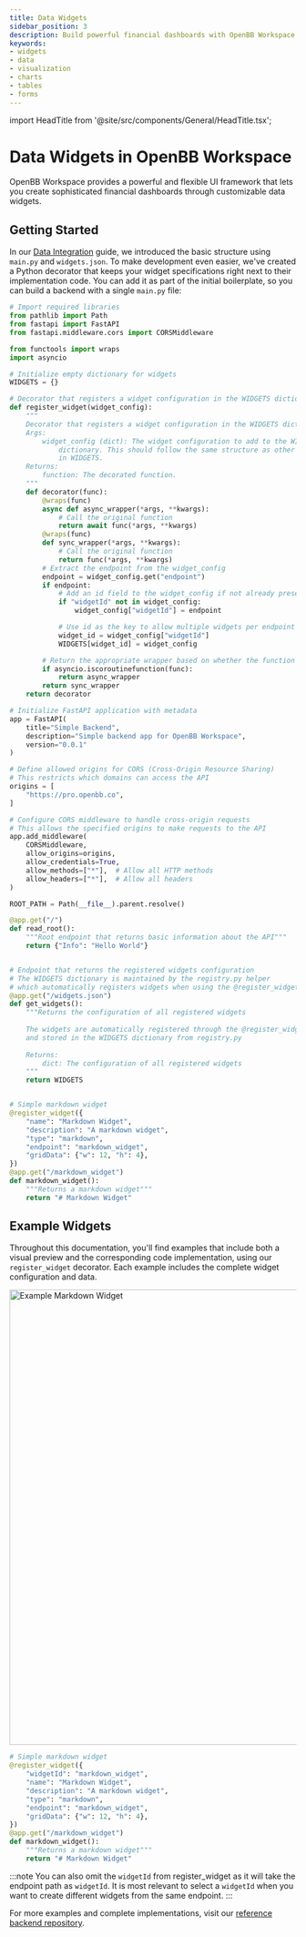 ```yaml
---
title: Data Widgets
sidebar_position: 3
description: Build powerful financial dashboards with OpenBB Workspace's flexible widget system
keywords:
- widgets
- data
- visualization
- charts
- tables
- forms
---
```


import HeadTitle from '@site/src/components/General/HeadTitle.tsx';

<HeadTitle title="Data Widgets | OpenBB Workspace Docs" />

# Data Widgets in OpenBB Workspace

OpenBB Workspace provides a powerful and flexible UI framework that lets you create sophisticated financial dashboards through customizable data widgets.

## Getting Started

In our [Data Integration](../data-integration.md) guide, we introduced the basic structure using `main.py` and `widgets.json`. To make development even easier, we've created a Python decorator that keeps your widget specifications right next to their implementation code. You can add it as part of the initial boilerplate, so you can build a backend with a single `main.py` file:

```python
# Import required libraries
from pathlib import Path
from fastapi import FastAPI
from fastapi.middleware.cors import CORSMiddleware

from functools import wraps
import asyncio

# Initialize empty dictionary for widgets
WIDGETS = {}

# Decorator that registers a widget configuration in the WIDGETS dictionary.
def register_widget(widget_config):
    """
    Decorator that registers a widget configuration in the WIDGETS dictionary.
    Args:
        widget_config (dict): The widget configuration to add to the WIDGETS 
            dictionary. This should follow the same structure as other entries 
            in WIDGETS.
    Returns:
        function: The decorated function.
    """
    def decorator(func):
        @wraps(func)
        async def async_wrapper(*args, **kwargs):
            # Call the original function
            return await func(*args, **kwargs)
        @wraps(func)
        def sync_wrapper(*args, **kwargs):
            # Call the original function
            return func(*args, **kwargs)
        # Extract the endpoint from the widget_config
        endpoint = widget_config.get("endpoint")
        if endpoint:
            # Add an id field to the widget_config if not already present
            if "widgetId" not in widget_config:
                widget_config["widgetId"] = endpoint

            # Use id as the key to allow multiple widgets per endpoint
            widget_id = widget_config["widgetId"]
            WIDGETS[widget_id] = widget_config

        # Return the appropriate wrapper based on whether the function is async
        if asyncio.iscoroutinefunction(func):
            return async_wrapper
        return sync_wrapper
    return decorator

# Initialize FastAPI application with metadata
app = FastAPI(
    title="Simple Backend",
    description="Simple backend app for OpenBB Workspace",
    version="0.0.1"
)

# Define allowed origins for CORS (Cross-Origin Resource Sharing)
# This restricts which domains can access the API
origins = [
    "https://pro.openbb.co",
]

# Configure CORS middleware to handle cross-origin requests
# This allows the specified origins to make requests to the API
app.add_middleware(
    CORSMiddleware,
    allow_origins=origins,
    allow_credentials=True,
    allow_methods=["*"],  # Allow all HTTP methods
    allow_headers=["*"],  # Allow all headers
)

ROOT_PATH = Path(__file__).parent.resolve()

@app.get("/")
def read_root():
    """Root endpoint that returns basic information about the API"""
    return {"Info": "Hello World"}


# Endpoint that returns the registered widgets configuration
# The WIDGETS dictionary is maintained by the registry.py helper
# which automatically registers widgets when using the @register_widget decorator
@app.get("/widgets.json")
def get_widgets():
    """Returns the configuration of all registered widgets
    
    The widgets are automatically registered through the @register_widget decorator
    and stored in the WIDGETS dictionary from registry.py
    
    Returns:
        dict: The configuration of all registered widgets
    """
    return WIDGETS


# Simple markdown widget
@register_widget({
    "name": "Markdown Widget",
    "description": "A markdown widget",
    "type": "markdown",
    "endpoint": "markdown_widget",
    "gridData": {"w": 12, "h": 4},
})
@app.get("/markdown_widget")
def markdown_widget():
    """Returns a markdown widget"""
    return "# Markdown Widget"
```

## Example Widgets

Throughout this documentation, you'll find examples that include both a visual preview and the corresponding code implementation, using our `register_widget` decorator. Each example includes the complete widget configuration and data.

<div className="flex justify-center">
  <img width="800" alt="Example Markdown Widget" src="https://openbb-cms.directus.app/assets/60cbbcb5-194e-4c03-905e-65f3de7f4efe.png" />
</div>

```python
# Simple markdown widget
@register_widget({
    "widgetId": "markdown_widget",
    "name": "Markdown Widget",
    "description": "A markdown widget",
    "type": "markdown",
    "endpoint": "markdown_widget",
    "gridData": {"w": 12, "h": 4},
})
@app.get("/markdown_widget")
def markdown_widget():
    """Returns a markdown widget"""
    return "# Markdown Widget"
```

:::note
You can also omit the `widgetId` from register_widget as it will take the endpoint path as `widgetId`. It is most relevant to select a `widgetId` when you want to create different widgets from the same endpoint.
:::

For more examples and complete implementations, visit our [reference backend repository](https://github.com/OpenBB-finance/backend-examples-for-openbb-workspace/tree/main/getting-started/reference-backend).

